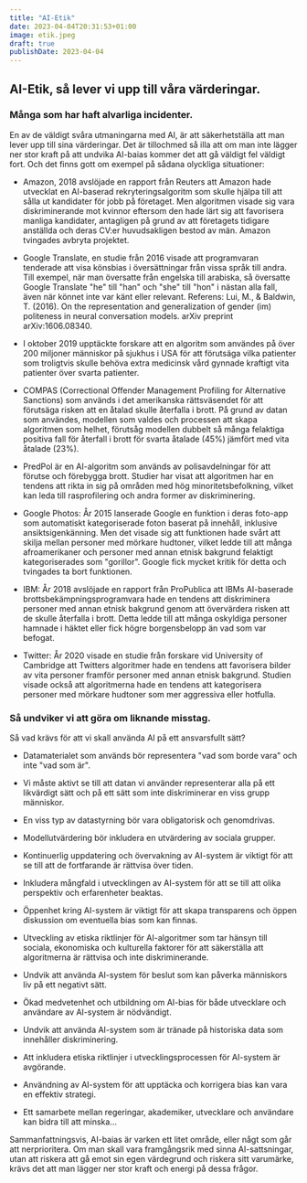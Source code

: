 ```yaml
---
title: "AI-Etik"
date: 2023-04-04T20:31:53+01:00
image: etik.jpeg
draft: true
publishDate: 2023-04-04
---
```


## AI-Etik, så lever vi upp till våra värderingar.

### Många som har haft alvarliga incidenter.

En av de väldigt svåra utmaningarna med AI, är att säkerhetställa att man lever upp till sina värderingar. Det är tillochmed så illa att om man inte lägger ner stor kraft på att undvika AI-baias kommer det att gå väldigt fel väldigt fort. Och det finns gott om exempel på sådana olyckliga situationer:

* Amazon, 2018 avslöjade en rapport från Reuters att Amazon hade utvecklat en AI-baserad rekryteringsalgoritm som skulle hjälpa till att sålla ut kandidater för jobb på företaget. Men algoritmen visade sig vara diskriminerande mot kvinnor eftersom den hade lärt sig att favorisera manliga kandidater, antagligen på grund av att företagets tidigare anställda och deras CV:er huvudsakligen bestod av män. Amazon tvingades avbryta projektet.

* Google Translate, en studie från 2016 visade att programvaran tenderade att visa könsbias i översättningar från vissa språk till andra. Till exempel, när man översatte från engelska till arabiska, så översatte Google Translate "he" till "han" och "she" till "hon" i nästan alla fall, även när könnet inte var känt eller relevant. Referens: Lui, M., & Baldwin, T. (2016). On the representation and generalization of gender (im) politeness in neural conversation models. arXiv preprint arXiv:1606.08340.

 * I oktober 2019 upptäckte forskare att en algoritm som användes på över 200 miljoner människor på sjukhus i USA för att förutsäga vilka patienter som troligtvis skulle behöva extra medicinsk vård gynnade kraftigt vita patienter över svarta patienter.

 * COMPAS (Correctional Offender Management Profiling for Alternative Sanctions) som används i det amerikanska rättsväsendet för att förutsäga risken att en åtalad skulle återfalla i brott. På grund av datan som användes, modellen som valdes och processen att skapa algoritmen som helhet, förutsåg modellen dubbelt så många felaktiga positiva fall för återfall i brott för svarta åtalade (45%) jämfört med vita åtalade (23%).

 * PredPol är en AI-algoritm som används av polisavdelningar för att förutse och förebygga brott. Studier har visat att algoritmen har en tendens att rikta in sig på områden med hög minoritetsbefolkning, vilket kan leda till rasprofilering och andra former av diskriminering. 

 * Google Photos: År 2015 lanserade Google en funktion i deras foto-app som automatiskt kategoriserade foton baserat på innehåll, inklusive ansiktsigenkänning. Men det visade sig att funktionen hade svårt att skilja mellan personer med mörkare hudtoner, vilket ledde till att många afroamerikaner och personer med annan etnisk bakgrund felaktigt kategoriserades som "gorillor". Google fick mycket kritik för detta och tvingades ta bort funktionen.

 * IBM: År 2018 avslöjade en rapport från ProPublica att IBMs AI-baserade brottsbekämpningsprogramvara hade en tendens att diskriminera personer med annan etnisk bakgrund genom att övervärdera risken att de skulle återfalla i brott. Detta ledde till att många oskyldiga personer hamnade i häktet eller fick högre borgensbelopp än vad som var befogat.

 * Twitter: År 2020 visade en studie från forskare vid University of Cambridge att Twitters algoritmer hade en tendens att favorisera bilder av vita personer framför personer med annan etnisk bakgrund. Studien visade också att algoritmerna hade en tendens att kategorisera personer med mörkare hudtoner som mer aggressiva eller hotfulla.


### Så undviker vi att göra om liknande misstag.

Så vad krävs för att vi skall använda AI på ett ansvarsfullt sätt?

 * Datamaterialet som används bör representera "vad som borde vara" och inte "vad som är".

 * Vi måste aktivt se till att datan vi använder representerar alla på ett likvärdigt sätt och på ett sätt som inte diskriminerar en viss grupp människor.

 * En viss typ av datastyrning bör vara obligatorisk och genomdrivas.

 * Modellutvärdering bör inkludera en utvärdering av sociala grupper.

 * Kontinuerlig uppdatering och övervakning av AI-system är viktigt för att se till att de fortfarande är rättvisa över tiden.

 * Inkludera mångfald i utvecklingen av AI-system för att se till att olika perspektiv och erfarenheter beaktas.

 * Öppenhet kring AI-system är viktigt för att skapa transparens och öppen diskussion om eventuella bias som kan finnas.

 * Utveckling av etiska riktlinjer för AI-algoritmer som tar hänsyn till sociala, ekonomiska och kulturella faktorer för att säkerställa att algoritmerna är rättvisa och inte diskriminerande.

 * Undvik att använda AI-system för beslut som kan påverka människors liv på ett negativt sätt.

 * Ökad medvetenhet och utbildning om AI-bias för både utvecklare och användare av AI-system är nödvändigt.

 * Undvik att använda AI-system som är tränade på historiska data som innehåller diskriminering.

 * Att inkludera etiska riktlinjer i utvecklingsprocessen för AI-system är avgörande.

 * Användning av AI-system för att upptäcka och korrigera bias kan vara en effektiv strategi.

 * Ett samarbete mellan regeringar, akademiker, utvecklare och användare kan bidra till att minska…

Sammanfattningsvis, AI-baias är varken ett litet område, eller någt som går att nerprioritera. Om man skall vara framgångsrik med sinna AI-sattsningar, utan att riskera att gå emot sin egen värdegrund och riskera sitt varumärke, krävs det att man lägger ner stor kraft och energi på dessa frågor. 

